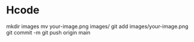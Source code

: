 # Hcode
mkdir images
mv your-image.png images/
git add images/your-image.png
git commit -m
git push origin main
